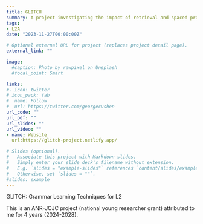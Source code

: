 ```yaml
---
title: GLITCH
summary: A project investigating the impact of retrieval and spaced practice on L2 English grammar learning and the role of declarative and procedural memory.
tags:
- L2A
date: "2023-11-27T00:00:00Z"

# Optional external URL for project (replaces project detail page).
external_link: ""

image:
  #caption: Photo by rawpixel on Unsplash
  #focal_point: Smart

links:
#- icon: twitter
# icon_pack: fab
#  name: Follow
#  url: https://twitter.com/georgecushen
url_code: ""
url_pdf: ""
url_slides: ""
url_video: ""
- name: Website
  url:https://glitch-project.netlify.app/

# Slides (optional).
#   Associate this project with Markdown slides.
#   Simply enter your slide deck's filename without extension.
#   E.g. `slides = "example-slides"` references `content/slides/example-slides.md`.
#   Otherwise, set `slides = ""`.
#slides: example
---
```


GLITCH: Grammar Learning Techniques for L2

This is an ANR-JCJC project (national young researcher grant) attributed to me for 4 years (2024-2028).